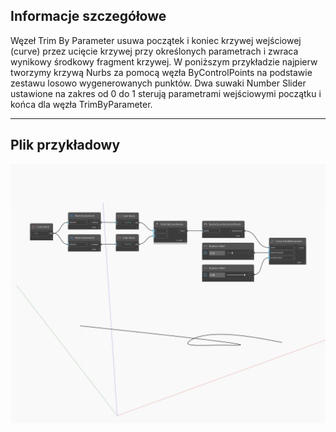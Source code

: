 ## Informacje szczegółowe
Węzeł Trim By Parameter usuwa początek i koniec krzywej wejściowej (curve) przez ucięcie krzywej przy określonych parametrach i zwraca wynikowy środkowy fragment krzywej. W poniższym przykładzie najpierw tworzymy krzywą Nurbs za pomocą węzła ByControlPoints na podstawie zestawu losowo wygenerowanych punktów. Dwa suwaki Number Slider ustawione na zakres od 0 do 1 sterują parametrami wejściowymi początku i końca dla węzła TrimByParameter.
___
## Plik przykładowy

![TrimByParameter](./Autodesk.DesignScript.Geometry.Curve.TrimByParameter_img.jpg)

